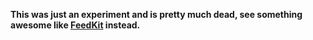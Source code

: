 **This was just an experiment and is pretty much dead, see something awesome like [FeedKit](https://github.com/nmdias/FeedKit) instead.**
